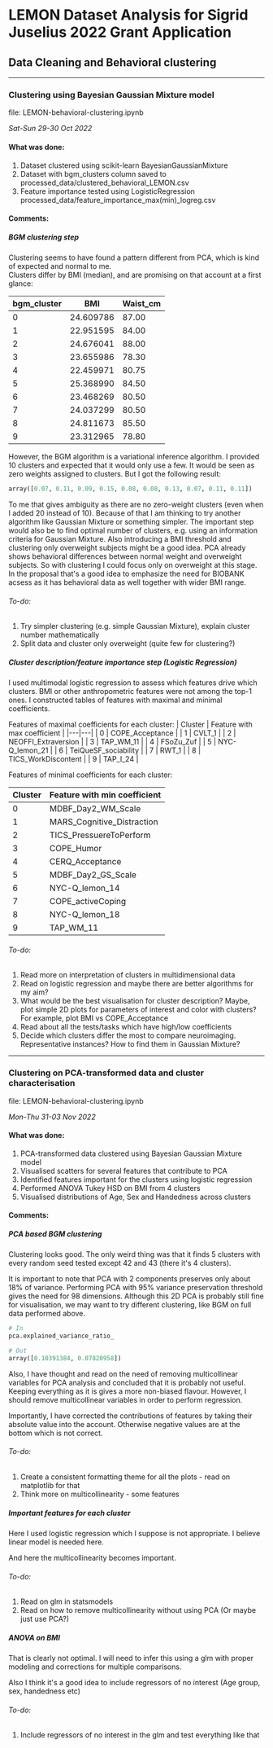 # LEMON Dataset Analysis for Sigrid Juselius 2022 Grant Application
## Data Cleaning and Behavioral clustering

---
### Clustering using Bayesian Gaussian Mixture model
file: LEMON-behavioral-clustering.ipynb

*Sat-Sun 29-30 Oct 2022*

#### What was done:

1. Dataset clustered using scikit-learn BayesianGaussianMixture
2. Dataset with bgm_clusters column saved to processed_data/clustered_behavioral_LEMON.csv
3. Feature importance tested using LogisticRegression processed_data/feature_importance_max(min)_logreg.csv


#### Comments:

##### BGM clustering step

Clustering seems to have found a pattern different from PCA, which is kind of expected and normal to me.  
Clusters differ by BMI (median), and are promising on that account at a first glance:


| bgm_cluster | BMI | Waist_cm |
|---|---|---|
| 0 | 24.609786 | 87.00 |
| 1 | 22.951595 | 84.00 |
| 2 | 24.676041 | 88.00 |
| 3 | 23.655986 | 78.30 |
| 4 | 22.459971 | 80.75 |
| 5 | 25.368990 | 84.50 |
| 6 | 23.468269 | 80.50 |
| 7 | 24.037299 | 80.50 |
| 8 | 24.811673 | 85.50 |
| 9 | 23.312965 | 78.80 |

However, the BGM algorithm is a variational inference algorithm. I provided 10 clusters and expected that it would only use a few. It would be seen as zero weights assigned to clusters. But I got the following result:

```python
array([0.07, 0.11, 0.09, 0.15, 0.08, 0.08, 0.13, 0.07, 0.11, 0.11])
```

To me that gives ambiguity as there are no zero-weight clusters (even when I added 20 instead of 10). Because of that I am thinking to try another algorithm like Gaussian Mixture or something simpler. The important step would also be to find optimal number of clusters, e.g. using an information criteria for Gaussian Mixture. Also introducing a BMI threshold and clustering only overweight subjects might be a good idea. PCA already shows behavioral differences between normal weight and overweight subjects. So with clustering I could focus only on overweight at this stage.  
In the proposal that's a good idea to emphasize the need for BIOBANK acsess as it has behavioral data as well together with wider BMI range.

###### To-do:
1. Try simpler clustering (e.g. simple Gaussian Mixture), explain cluster number mathematically
2. Split data and cluster only overweight (quite few for clustering?)

##### Cluster description/feature importance step (Logistic Regression)

I used multimodal logistic regression to assess which features drive which clusters. BMI or other anthropometric features were not among the top-1 ones. I constructed tables of features with maximal and minimal coefficients.  

Features of maximal coefficients for each cluster:
| Cluster | Feature with max coefficient |
|---|---|
| 0 | COPE_Acceptance |
| 1 | CVLT_1 |
| 2 | NEOFFI_Extraversion |
| 3 | TAP_WM_11 |
| 4 | FSoZu_Zuf |
| 5 | NYC-Q_lemon_21 |
| 6 | TeiQueSF_sociability |
| 7 | RWT_1 |
| 8 | TICS_WorkDiscontent |
| 9 | TAP_I_24 |

Features of minimal coefficients for each cluster:

| Cluster | Feature with min coefficient |
|---|---|
| 0 | MDBF_Day2_WM_Scale |
| 1 | MARS_Cognitive_Distraction |
| 2 | TICS_PressuereToPerform |
| 3 | COPE_Humor |
| 4 | CERQ_Acceptance |
| 5 | MDBF_Day2_GS_Scale |
| 6 | NYC-Q_lemon_14 |
| 7 | COPE_activeCoping |
| 8 | NYC-Q_lemon_18 |
| 9 | TAP_WM_11 |


###### To-do:
1. Read more on interpretation of clusters in multidimensional data
2. Read on logistic regression and maybe there are better algorithms for my aim?
3. What would be the best visualisation for cluster description? Maybe, plot simple 2D plots for parameters of interest and color with clusters? For example, plot BMI vs COPE_Acceptance
4. Read about all the tests/tasks which have high/low coefficients
5. Decide which clusters differ the most to compare neuroimaging. Representative instances? How to find them in Gaussian Mixture?

---
### Clustering on PCA-transformed data and cluster characterisation 
file: LEMON-behavioral-clustering.ipynb

*Mon-Thu 31-03 Nov 2022*

#### What was done:
1. PCA-transformed data clustered using Bayesian Gaussian Mixture model
2. Visualised scatters for several features that contribute to PCA
3. Identified features important for the clusters using logistic regression
4. Performed ANOVA Tukey HSD on BMI from 4 clusters
5. Visualised distributions of Age, Sex and Handedness across clusters  

#### Comments:

##### PCA based BGM clustering

Clustering looks good. The only weird thing was that it finds 5 clusters with every random seed tested except 42 and 43 (there it's 4 clusters).  

It is important to note that PCA with 2 components preserves only about 18% of variance. Performing PCA with 95% variance preservation threshold gives the need for 98 dimensions. Although this 2D PCA is probably still fine for visualisation, we may want to try different clustering, like BGM on full data performed above.  

```python
# In
pca.explained_variance_ratio_

# Out
array([0.10391384, 0.07820958])
```

Also, I have thought and read on the need of removing multicollinear variables for PCA analysis and concluded that it is probably not useful. Keeping everything as it is gives a more non-biased flavour. However, I should remove multicollinear variables in order to perform regression.  

Importantly, I have corrected the contributions of features by taking their absolute value into the account. Otherwise negative values are at the bottom which is not correct.  

###### To-do:
1. Create a consistent formatting theme for all the plots - read on matplotlib for that
2. Think more on multicollinearity - some features 

##### Important features for each cluster

Here I used logistic regression which I suppose is not appropriate. I believe linear model is needed here.  

And here the multicollinearity becomes important.

###### To-do:
1. Read on glm in statsmodels
2. Read on how to remove multicollinearity without using PCA (Or maybe just use PCA?)

##### ANOVA on BMI

That is clearly not optimal. I will need to infer this using a glm with proper modeling and corrections for multiple comparisons.

Also I think it's a good idea to include regressors of no interest (Age group, sex, handedness etc)

###### To-do:
1. Include regressors of no interest in the glm and test everything like that

